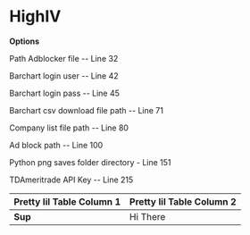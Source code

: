 # HighIV

**Options**

Path Adblocker file -- Line 32

Barchart login user -- Line 42

Barchart login pass -- Line 45

Barchart csv download file path -- Line 71

Company list file path -- Line 80

Ad block path -- Line 100

Python png saves folder directory - Line 151

TDAmeritrade API Key -- Line 215

| Pretty lil Table Column 1 | Pretty lil Table Column 2 |
|---------------------------|---------------------------|
|     **Sup**                   |      Hi There             |
